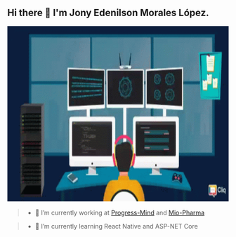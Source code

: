 ## Hi there 👋 I'm Jony Edenilson Morales López. 

<p align="center">
  <img src="https://github.com/Jony-07/Jony-07/blob/main/coding.gif" alt="animated" width="800" height="400"/>
</p>

> - 🔭 I’m currently working at  [Progress-Mind](https://github.com/Gissela25/Progress-mind) and [Mio-Pharma](https://github.com/Gissela25/ProyectoDSE-mioPharma)

> - 🌱 I’m currently learning React Native and ASP-NET Core


<!--

```javascript
const thai = {
  pronouns: "she" | "her",
  code: [Javascript, Typescript, HTML, CSS, Ruby, Python, Java],
  tools: [React, Redux, Node, Storybook, Styled-Components, Jest, Docker],
  architecture: ["microservices", "event-driven", "design system pattern"],
  techCommunities: {
                        coorganizer: "AfroPython",
                        speaker: "Latinity",
                        mentor: "EducaTRANSforma"
                      },
 challenge: "I am doing the #100DaysOfCode challenge focused on react and typescript"
}
```

**Jony-07/Jony-07** is a ✨ _special_ ✨ repository because its `README.md` (this file) appears on your GitHub profile.

Here are some ideas to get you started:

- 🔭 I’m currently working on ...
- 🌱 I’m currently learning ...
- 👯 I’m looking to collaborate on ...
- 🤔 I’m looking for help with ...
- 💬 Ask me about ...
- 📫 How to reach me: ...
- 😄 Pronouns: ...
- ⚡ Fun fact: ...
-->
